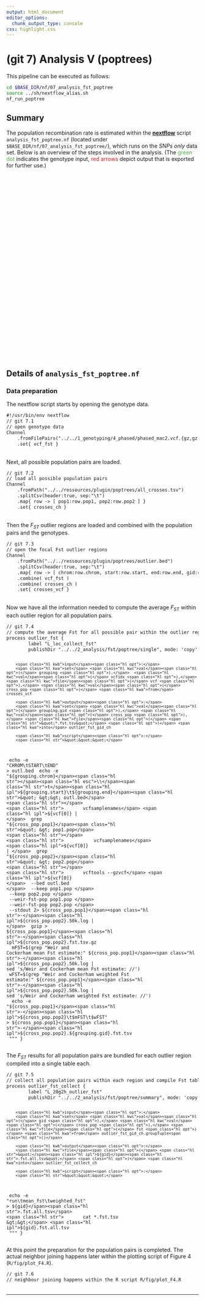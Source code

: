 ```yaml
---
output: html_document
editor_options:
  chunk_output_type: console
css: highlight.css
---
```







# (git 7) Analysis V (poptrees)

This pipeline can be executed as follows:

```sh
cd $BASE_DIR/nf/07_analysis_fst_poptree
source ../sh/nextflow_alias.sh
nf_run_poptree
```

## Summary

The population recombination rate is estimated within the [**nextflow**](https://www.nextflow.io/) script `analysis_fst_poptree.nf` (located under `$BASE_DIR/nf/07_analysis_fst_poptree/`), which runs on the _SNPs only_ data set.
Below is an overview of the steps involved in the analysis.
(The <span style="color:#4DAF4A">green dot</span> indicates the genotype input, <span style="color:#E41A1C">red arrows</span> depict output that is exported for further use.)

<div style="max-width:500px; margin:auto;">
<!--html_preserve--><div id="htmlwidget-0abd13d799dfc091ee5e" style="width:672px;height:480px;" class="girafe html-widget"></div>
<script type="application/json" data-for="htmlwidget-0abd13d799dfc091ee5e">{"x":{"html":"<?xml version=\"1.0\" encoding=\"UTF-8\"?>\n<svg xmlns=\"http://www.w3.org/2000/svg\" xmlns:xlink=\"http://www.w3.org/1999/xlink\" id=\"svg_b5289f00-fbd4-44fe-ab59-ce23954b35ba\" viewBox=\"0 0 864.00 648.00\">\n  <g>\n    <defs>\n      <clipPath id=\"svg_b5289f00-fbd4-44fe-ab59-ce23954b35ba_cl_1\">\n        <rect x=\"0.00\" y=\"0.00\" width=\"864.00\" height=\"648.00\"/>\n      <\/clipPath>\n    <\/defs>\n    <rect x=\"0.00\" y=\"0.00\" width=\"864.00\" height=\"648.00\" id=\"svg_b5289f00-fbd4-44fe-ab59-ce23954b35ba_el_1\" clip-path=\"url(#svg_b5289f00-fbd4-44fe-ab59-ce23954b35ba_cl_1)\" fill=\"#FFFFFF\" fill-opacity=\"1\" stroke-width=\"0.75\" stroke=\"#FFFFFF\" stroke-opacity=\"1\" stroke-linejoin=\"round\" stroke-linecap=\"round\"/>\n    <defs>\n      <clipPath id=\"svg_b5289f00-fbd4-44fe-ab59-ce23954b35ba_cl_2\">\n        <rect x=\"0.00\" y=\"0.00\" width=\"864.00\" height=\"648.00\"/>\n      <\/clipPath>\n    <\/defs>\n    <g clip-path=\"url(#svg_b5289f00-fbd4-44fe-ab59-ce23954b35ba_cl_2)\">\n      <text x=\"327.63\" y=\"433.35\" id=\"svg_b5289f00-fbd4-44fe-ab59-ce23954b35ba_el_2\" font-size=\"225.00pt\" font-weight=\"bold\" fill=\"#E0E0E0\" fill-opacity=\"1\" font-family=\"DejaVu Sans\">7<\/text>\n    <\/g>\n    <polyline points=\"81.43,342.65 81.58,342.68 82.90,342.99 84.21,343.30 85.53,343.60 86.85,343.91 88.17,344.22 89.49,344.53 90.81,344.84 92.12,345.14 93.44,345.45 94.76,345.76 96.08,346.07 97.40,346.37 98.71,346.68 100.03,346.99 101.35,347.30 102.67,347.61 103.99,347.91 105.30,348.22 106.62,348.53 107.94,348.84 109.26,349.15 110.58,349.45 111.90,349.76 113.21,350.07 114.53,350.38 115.85,350.68 117.17,350.99 118.49,351.30 119.80,351.61 121.12,351.92 122.44,352.22 123.76,352.53 125.08,352.84 126.40,353.15 127.71,353.46 129.03,353.76 130.35,354.07 131.67,354.38 132.99,354.69 134.30,354.99 135.62,355.30 136.94,355.61 138.26,355.92 139.58,356.23 140.89,356.53 142.21,356.84 143.53,357.15 144.85,357.46 146.17,357.76 147.49,358.07 148.80,358.38 150.12,358.69 151.44,359.00 152.76,359.30 154.08,359.61 155.39,359.92 156.71,360.23 158.03,360.54 159.35,360.84 160.67,361.15 161.99,361.46 163.30,361.77 164.62,362.07 165.94,362.38 167.26,362.69 168.58,363.00 169.89,363.31 171.21,363.61 172.53,363.92 173.85,364.23 175.17,364.54 176.48,364.85 177.80,365.15 179.12,365.46 180.44,365.77 181.76,366.08 183.08,366.38 184.39,366.69 185.71,367.00 187.03,367.31 188.35,367.62 189.67,367.92 190.98,368.23 192.30,368.54 193.62,368.85 194.94,369.15 196.26,369.46 196.40,369.50\" id=\"svg_b5289f00-fbd4-44fe-ab59-ce23954b35ba_el_3\" clip-path=\"url(#svg_b5289f00-fbd4-44fe-ab59-ce23954b35ba_cl_2)\" fill=\"none\" stroke-width=\"1.06698\" stroke=\"#000000\" stroke-opacity=\"1\" stroke-linejoin=\"round\" stroke-linecap=\"butt\"/>\n    <polygon points=\"194.50,370.08 196.40,369.50 194.95,368.13\" id=\"svg_b5289f00-fbd4-44fe-ab59-ce23954b35ba_el_4\" clip-path=\"url(#svg_b5289f00-fbd4-44fe-ab59-ce23954b35ba_cl_2)\" fill=\"#000000\" fill-opacity=\"1\" stroke-width=\"1.06698\" stroke=\"#000000\" stroke-opacity=\"1\" stroke-linejoin=\"round\" stroke-linecap=\"butt\"/>\n    <polyline points=\"454.93,321.53 456.10,321.63 457.40,321.74 458.71,321.85 460.01,321.96 461.31,322.07 462.61,322.18 463.91,322.30 465.21,322.41 466.52,322.52 467.82,322.63 469.12,322.74 470.42,322.85 471.72,322.96 473.02,323.07 474.32,323.18 475.63,323.29 476.93,323.40 478.23,323.51 479.53,323.62 480.83,323.73 482.13,323.84 483.44,323.95 484.74,324.07 486.04,324.18 487.34,324.29 488.64,324.40 489.94,324.51 491.25,324.62 492.55,324.73 493.85,324.84 495.15,324.95 496.45,325.06 497.75,325.17 499.06,325.28 500.36,325.39 501.66,325.50 502.96,325.61 504.26,325.72 505.56,325.83 506.87,325.95 508.17,326.06 509.47,326.17 510.77,326.28 512.07,326.39 513.37,326.50 514.68,326.61 515.98,326.72 517.28,326.83 518.58,326.94 519.88,327.05 521.18,327.16 522.49,327.27 523.79,327.38 525.09,327.49 526.39,327.60 527.69,327.72 528.99,327.83 530.30,327.94 531.60,328.05 532.90,328.16 534.20,328.27 535.50,328.38 536.80,328.49 538.11,328.60 539.41,328.71 540.71,328.82 542.01,328.93 543.31,329.04 544.61,329.15 545.92,329.26 547.22,329.37 548.52,329.49 549.82,329.60 551.12,329.71 552.42,329.82 553.73,329.93 555.03,330.04 556.33,330.15 557.63,330.26 558.93,330.37 560.23,330.48 561.54,330.59 562.84,330.70 564.14,330.81 565.44,330.92 566.74,331.03 567.91,331.13\" id=\"svg_b5289f00-fbd4-44fe-ab59-ce23954b35ba_el_5\" clip-path=\"url(#svg_b5289f00-fbd4-44fe-ab59-ce23954b35ba_cl_2)\" fill=\"none\" stroke-width=\"1.06698\" stroke=\"#E41A1C\" stroke-opacity=\"1\" stroke-linejoin=\"round\" stroke-linecap=\"butt\"/>\n    <polygon points=\"566.11,331.98 567.91,331.13 566.28,329.99\" id=\"svg_b5289f00-fbd4-44fe-ab59-ce23954b35ba_el_6\" clip-path=\"url(#svg_b5289f00-fbd4-44fe-ab59-ce23954b35ba_cl_2)\" fill=\"#E41A1C\" fill-opacity=\"1\" stroke-width=\"1.06698\" stroke=\"#E41A1C\" stroke-opacity=\"1\" stroke-linejoin=\"round\" stroke-linecap=\"butt\"/>\n    <polyline points=\"583.80,332.36 584.72,332.42 585.99,332.51 587.25,332.60 588.52,332.68 589.79,332.77 591.05,332.86 592.32,332.95 593.59,333.04 594.85,333.12 596.12,333.21 597.39,333.30 598.65,333.39 599.92,333.47 601.19,333.56 602.45,333.65 603.72,333.74 604.98,333.82 606.25,333.91 607.52,334.00 608.78,334.09 610.05,334.18 611.32,334.26 612.58,334.35 613.85,334.44 615.12,334.53 616.38,334.61 617.65,334.70 618.92,334.79 620.18,334.88 621.45,334.96 622.72,335.05 623.98,335.14 625.25,335.23 626.52,335.31 627.78,335.40 629.05,335.49 630.32,335.58 631.58,335.67 632.85,335.75 634.12,335.84 635.38,335.93 636.65,336.02 637.92,336.10 639.18,336.19 640.45,336.28 641.72,336.37 642.98,336.45 644.25,336.54 645.52,336.63 646.78,336.72 648.05,336.81 649.32,336.89 650.58,336.98 651.85,337.07 653.11,337.16 654.38,337.24 655.65,337.33 656.91,337.42 658.18,337.51 659.45,337.59 660.71,337.68 661.98,337.77 663.25,337.86 664.51,337.94 665.78,338.03 667.05,338.12 668.31,338.21 669.58,338.30 670.85,338.38 672.11,338.47 673.38,338.56 674.65,338.65 675.91,338.73 677.18,338.82 678.45,338.91 679.71,339.00 680.98,339.08 682.25,339.17 683.51,339.26 684.78,339.35 686.05,339.44 687.31,339.52 688.58,339.61 689.85,339.70 691.11,339.79 692.38,339.87 693.29,339.94\" id=\"svg_b5289f00-fbd4-44fe-ab59-ce23954b35ba_el_7\" clip-path=\"url(#svg_b5289f00-fbd4-44fe-ab59-ce23954b35ba_cl_2)\" fill=\"none\" stroke-width=\"1.06698\" stroke=\"#000000\" stroke-opacity=\"1\" stroke-linejoin=\"round\" stroke-linecap=\"butt\"/>\n    <polygon points=\"691.50,340.81 693.29,339.94 691.64,338.82\" id=\"svg_b5289f00-fbd4-44fe-ab59-ce23954b35ba_el_8\" clip-path=\"url(#svg_b5289f00-fbd4-44fe-ab59-ce23954b35ba_cl_2)\" fill=\"#000000\" fill-opacity=\"1\" stroke-width=\"1.06698\" stroke=\"#000000\" stroke-opacity=\"1\" stroke-linejoin=\"round\" stroke-linecap=\"butt\"/>\n    <polyline points=\"709.20,340.97 709.98,341.02 711.22,341.10 712.47,341.17 713.72,341.25 714.97,341.33 716.21,341.40 717.46,341.48 718.71,341.56 719.95,341.63 721.20,341.71 722.45,341.78 723.70,341.86 724.94,341.94 726.19,342.01 727.44,342.09 728.69,342.17 729.93,342.24 731.18,342.32 732.43,342.39 733.67,342.47 734.92,342.55 736.17,342.62 737.42,342.70 738.66,342.78 739.91,342.85 741.16,342.93 742.41,343.00 743.65,343.08 744.90,343.16 746.15,343.23 747.39,343.31 748.64,343.39 749.89,343.46 751.14,343.54 752.38,343.61 753.63,343.69 754.88,343.77 756.13,343.84 757.37,343.92 758.62,344.00 759.87,344.07 761.12,344.15 762.36,344.22 763.61,344.30 764.86,344.38 766.10,344.45 767.35,344.53 768.60,344.61 769.85,344.68 771.09,344.76 772.34,344.83 773.59,344.91 774.84,344.99 776.08,345.06 777.33,345.14 778.58,345.22 779.82,345.29 781.07,345.37 782.32,345.45 783.57,345.52 784.81,345.60 786.06,345.67 787.31,345.75 788.56,345.83 789.80,345.90 791.05,345.98 792.30,346.06 793.54,346.13 794.79,346.21 796.04,346.28 797.29,346.36 798.53,346.44 799.78,346.51 801.03,346.59 802.28,346.67 803.52,346.74 804.77,346.82 806.02,346.89 807.27,346.97 808.51,347.05 809.76,347.12 811.01,347.20 812.25,347.28 813.50,347.35 814.75,347.43 816.00,347.50 816.77,347.55\" id=\"svg_b5289f00-fbd4-44fe-ab59-ce23954b35ba_el_9\" clip-path=\"url(#svg_b5289f00-fbd4-44fe-ab59-ce23954b35ba_cl_2)\" fill=\"none\" stroke-width=\"1.06698\" stroke=\"#E41A1C\" stroke-opacity=\"1\" stroke-linejoin=\"round\" stroke-linecap=\"butt\"/>\n    <polygon points=\"814.99,348.44 816.77,347.55 815.11,346.45\" id=\"svg_b5289f00-fbd4-44fe-ab59-ce23954b35ba_el_10\" clip-path=\"url(#svg_b5289f00-fbd4-44fe-ab59-ce23954b35ba_cl_2)\" fill=\"#E41A1C\" fill-opacity=\"1\" stroke-width=\"1.06698\" stroke=\"#E41A1C\" stroke-opacity=\"1\" stroke-linejoin=\"round\" stroke-linecap=\"butt\"/>\n    <polyline points=\"215.40,36.82 215.59,37.28 215.95,38.15 216.31,39.02 216.67,39.89 217.03,40.76 217.39,41.63 217.75,42.50 218.11,43.37 218.47,44.23 218.83,45.10 219.19,45.97 219.55,46.84 219.91,47.71 220.27,48.58 220.63,49.45 220.99,50.32 221.35,51.19 221.71,52.06 222.07,52.93 222.43,53.80 222.79,54.67 223.15,55.54 223.50,56.41 223.86,57.28 224.22,58.15 224.58,59.02 224.94,59.88 225.30,60.75 225.66,61.62 226.02,62.49 226.38,63.36 226.74,64.23 227.10,65.10 227.46,65.97 227.82,66.84 228.18,67.71 228.54,68.58 228.90,69.45 229.26,70.32 229.62,71.19 229.98,72.06 230.34,72.93 230.70,73.80 231.06,74.66 231.42,75.53 231.78,76.40 232.14,77.27 232.50,78.14 232.86,79.01 233.22,79.88 233.58,80.75 233.94,81.62 234.30,82.49 234.65,83.36 235.01,84.23 235.37,85.10 235.73,85.97 236.09,86.84 236.45,87.71 236.81,88.58 237.17,89.45 237.53,90.31 237.89,91.18 238.25,92.05 238.61,92.92 238.97,93.79 239.33,94.66 239.69,95.53 240.05,96.40 240.41,97.27 240.77,98.14 241.13,99.01 241.49,99.88 241.85,100.75 242.21,101.62 242.57,102.49 242.93,103.36 243.29,104.23 243.65,105.10 244.01,105.96 244.37,106.83 244.73,107.70 244.92,108.16\" id=\"svg_b5289f00-fbd4-44fe-ab59-ce23954b35ba_el_11\" clip-path=\"url(#svg_b5289f00-fbd4-44fe-ab59-ce23954b35ba_cl_2)\" fill=\"none\" stroke-width=\"1.06698\" stroke=\"#000000\" stroke-opacity=\"1\" stroke-linejoin=\"round\" stroke-linecap=\"butt\"/>\n    <polygon points=\"243.34,106.95 244.92,108.16 245.18,106.19\" id=\"svg_b5289f00-fbd4-44fe-ab59-ce23954b35ba_el_12\" clip-path=\"url(#svg_b5289f00-fbd4-44fe-ab59-ce23954b35ba_cl_2)\" fill=\"#000000\" fill-opacity=\"1\" stroke-width=\"1.06698\" stroke=\"#000000\" stroke-opacity=\"1\" stroke-linejoin=\"round\" stroke-linecap=\"butt\"/>\n    <polyline points=\"250.68,123.02 250.93,123.71 251.26,124.62 251.59,125.53 251.92,126.44 252.25,127.35 252.58,128.26 252.91,129.17 253.24,130.08 253.57,130.99 253.90,131.90 254.23,132.81 254.56,133.72 254.88,134.63 255.21,135.54 255.54,136.45 255.87,137.35 256.20,138.26 256.53,139.17 256.86,140.08 257.19,140.99 257.52,141.90 257.85,142.81 258.18,143.72 258.51,144.63 258.84,145.54 259.17,146.45 259.50,147.36 259.83,148.27 260.16,149.18 260.49,150.09 260.82,151.00 261.15,151.91 261.48,152.82 261.81,153.72 262.14,154.63 262.47,155.54 262.80,156.45 263.13,157.36 263.46,158.27 263.78,159.18 264.11,160.09 264.44,161.00 264.77,161.91 265.10,162.82 265.43,163.73 265.76,164.64 266.09,165.55 266.42,166.46 266.75,167.37 267.08,168.28 267.41,169.19 267.74,170.09 268.07,171.00 268.40,171.91 268.73,172.82 269.06,173.73 269.39,174.64 269.72,175.55 270.05,176.46 270.38,177.37 270.71,178.28 271.04,179.19 271.37,180.10 271.70,181.01 272.03,181.92 272.35,182.83 272.68,183.74 273.01,184.65 273.34,185.56 273.67,186.46 274.00,187.37 274.33,188.28 274.66,189.19 274.99,190.10 275.32,191.01 275.65,191.92 275.98,192.83 276.31,193.74 276.64,194.65 276.97,195.56 277.30,196.47 277.63,197.38 277.88,198.07\" id=\"svg_b5289f00-fbd4-44fe-ab59-ce23954b35ba_el_13\" clip-path=\"url(#svg_b5289f00-fbd4-44fe-ab59-ce23954b35ba_cl_2)\" fill=\"none\" stroke-width=\"1.06698\" stroke=\"#000000\" stroke-opacity=\"1\" stroke-linejoin=\"round\" stroke-linecap=\"butt\"/>\n    <polygon points=\"276.35,196.79 277.88,198.07 278.23,196.11\" id=\"svg_b5289f00-fbd4-44fe-ab59-ce23954b35ba_el_14\" clip-path=\"url(#svg_b5289f00-fbd4-44fe-ab59-ce23954b35ba_cl_2)\" fill=\"#000000\" fill-opacity=\"1\" stroke-width=\"1.06698\" stroke=\"#000000\" stroke-opacity=\"1\" stroke-linejoin=\"round\" stroke-linecap=\"butt\"/>\n    <polyline points=\"282.94,213.18 283.02,213.46 283.32,214.44 283.63,215.43 283.93,216.42 284.23,217.40 284.54,218.39 284.84,219.38 285.14,220.36 285.45,221.35 285.75,222.34 286.05,223.32 286.36,224.31 286.66,225.30 286.96,226.28 287.27,227.27 287.57,228.26 287.87,229.24 288.18,230.23 288.48,231.22 288.78,232.20 289.09,233.19 289.39,234.18 289.69,235.16 290.00,236.15 290.30,237.14 290.60,238.12 290.91,239.11 291.21,240.10 291.51,241.08 291.82,242.07 292.12,243.06 292.42,244.04 292.73,245.03 293.03,246.02 293.33,247.00 293.64,247.99 293.94,248.98 294.24,249.96 294.54,250.95 294.85,251.94 295.15,252.92 295.45,253.91 295.76,254.90 296.06,255.88 296.36,256.87 296.67,257.86 296.97,258.84 297.27,259.83 297.58,260.82 297.88,261.80 298.18,262.79 298.49,263.77 298.79,264.76 299.09,265.75 299.40,266.73 299.70,267.72 300.00,268.71 300.31,269.69 300.61,270.68 300.91,271.67 301.22,272.65 301.52,273.64 301.82,274.63 302.13,275.61 302.43,276.60 302.73,277.59 303.04,278.57 303.34,279.56 303.64,280.55 303.95,281.53 304.25,282.52 304.55,283.51 304.86,284.49 305.16,285.48 305.46,286.47 305.77,287.45 306.07,288.44 306.37,289.43 306.68,290.41 306.98,291.40 307.28,292.39 307.58,293.37 307.89,294.36 308.19,295.35 308.28,295.62\" id=\"svg_b5289f00-fbd4-44fe-ab59-ce23954b35ba_el_15\" clip-path=\"url(#svg_b5289f00-fbd4-44fe-ab59-ce23954b35ba_cl_2)\" fill=\"none\" stroke-width=\"1.06698\" stroke=\"#000000\" stroke-opacity=\"1\" stroke-linejoin=\"round\" stroke-linecap=\"butt\"/>\n    <polygon points=\"306.82,294.27 308.28,295.62 308.72,293.68\" id=\"svg_b5289f00-fbd4-44fe-ab59-ce23954b35ba_el_16\" clip-path=\"url(#svg_b5289f00-fbd4-44fe-ab59-ce23954b35ba_cl_2)\" fill=\"#000000\" fill-opacity=\"1\" stroke-width=\"1.06698\" stroke=\"#000000\" stroke-opacity=\"1\" stroke-linejoin=\"round\" stroke-linecap=\"butt\"/>\n    <polyline points=\"44.80,612.80 44.97,612.62 45.68,611.88 46.40,611.14 47.11,610.40 47.82,609.66 48.53,608.92 49.24,608.17 49.96,607.43 50.67,606.69 51.38,605.95 52.09,605.21 52.81,604.47 53.52,603.73 54.23,602.99 54.94,602.25 55.65,601.51 56.37,600.77 57.08,600.03 57.79,599.29 58.50,598.54 59.22,597.80 59.93,597.06 60.64,596.32 61.35,595.58 62.06,594.84 62.78,594.10 63.49,593.36 64.20,592.62 64.91,591.88 65.63,591.14 66.34,590.40 67.05,589.65 67.76,588.91 68.47,588.17 69.19,587.43 69.90,586.69 70.61,585.95 71.32,585.21 72.04,584.47 72.75,583.73 73.46,582.99 74.17,582.25 74.88,581.51 75.60,580.77 76.31,580.02 77.02,579.28 77.73,578.54 78.45,577.80 79.16,577.06 79.87,576.32 80.58,575.58 81.29,574.84 82.01,574.10 82.72,573.36 83.43,572.62 84.14,571.88 84.86,571.14 85.57,570.39 86.28,569.65 86.99,568.91 87.70,568.17 88.42,567.43 89.13,566.69 89.84,565.95 90.55,565.21 91.27,564.47 91.98,563.73 92.69,562.99 93.40,562.25 94.11,561.51 94.83,560.76 95.54,560.02 96.25,559.28 96.96,558.54 97.68,557.80 98.39,557.06 99.10,556.32 99.81,555.58 100.52,554.84 101.24,554.10 101.95,553.36 102.66,552.62 103.37,551.87 104.09,551.13 104.26,550.95\" id=\"svg_b5289f00-fbd4-44fe-ab59-ce23954b35ba_el_17\" clip-path=\"url(#svg_b5289f00-fbd4-44fe-ab59-ce23954b35ba_cl_2)\" fill=\"none\" stroke-width=\"1.06698\" stroke=\"#000000\" stroke-opacity=\"1\" stroke-linejoin=\"round\" stroke-linecap=\"butt\"/>\n    <polygon points=\"103.78,552.89 104.26,550.95 102.35,551.51\" id=\"svg_b5289f00-fbd4-44fe-ab59-ce23954b35ba_el_18\" clip-path=\"url(#svg_b5289f00-fbd4-44fe-ab59-ce23954b35ba_cl_2)\" fill=\"#000000\" fill-opacity=\"1\" stroke-width=\"1.06698\" stroke=\"#000000\" stroke-opacity=\"1\" stroke-linejoin=\"round\" stroke-linecap=\"butt\"/>\n    <polyline points=\"114.65,538.89 114.77,538.73 115.40,537.92 116.02,537.11 116.64,536.30 117.27,535.49 117.89,534.68 118.51,533.87 119.14,533.06 119.76,532.25 120.39,531.45 121.01,530.64 121.63,529.83 122.26,529.02 122.88,528.21 123.50,527.40 124.13,526.59 124.75,525.78 125.38,524.97 126.00,524.16 126.62,523.35 127.25,522.54 127.87,521.73 128.49,520.92 129.12,520.11 129.74,519.30 130.36,518.49 130.99,517.68 131.61,516.87 132.24,516.06 132.86,515.25 133.48,514.44 134.11,513.64 134.73,512.83 135.35,512.02 135.98,511.21 136.60,510.40 137.22,509.59 137.85,508.78 138.47,507.97 139.10,507.16 139.72,506.35 140.34,505.54 140.97,504.73 141.59,503.92 142.21,503.11 142.84,502.30 143.46,501.49 144.08,500.68 144.71,499.87 145.33,499.06 145.96,498.25 146.58,497.44 147.20,496.63 147.83,495.83 148.45,495.02 149.07,494.21 149.70,493.40 150.32,492.59 150.95,491.78 151.57,490.97 152.19,490.16 152.82,489.35 153.44,488.54 154.06,487.73 154.69,486.92 155.31,486.11 155.93,485.30 156.56,484.49 157.18,483.68 157.81,482.87 158.43,482.06 159.05,481.25 159.68,480.44 160.30,479.63 160.92,478.82 161.55,478.02 162.17,477.21 162.79,476.40 163.42,475.59 164.04,474.78 164.67,473.97 165.29,473.16 165.91,472.35 166.54,471.54 166.66,471.38\" id=\"svg_b5289f00-fbd4-44fe-ab59-ce23954b35ba_el_19\" clip-path=\"url(#svg_b5289f00-fbd4-44fe-ab59-ce23954b35ba_cl_2)\" fill=\"none\" stroke-width=\"1.06698\" stroke=\"#000000\" stroke-opacity=\"1\" stroke-linejoin=\"round\" stroke-linecap=\"butt\"/>\n    <polygon points=\"166.40,473.35 166.66,471.38 164.82,472.14\" id=\"svg_b5289f00-fbd4-44fe-ab59-ce23954b35ba_el_20\" clip-path=\"url(#svg_b5289f00-fbd4-44fe-ab59-ce23954b35ba_cl_2)\" fill=\"#000000\" fill-opacity=\"1\" stroke-width=\"1.06698\" stroke=\"#000000\" stroke-opacity=\"1\" stroke-linejoin=\"round\" stroke-linecap=\"butt\"/>\n    <polyline points=\"174.15,457.54 174.16,457.49 174.49,456.54 174.82,455.59 175.15,454.65 175.48,453.70 175.81,452.75 176.14,451.80 176.47,450.86 176.80,449.91 177.13,448.96 177.46,448.02 177.79,447.07 178.12,446.12 178.45,445.18 178.78,444.23 179.11,443.28 179.44,442.33 179.77,441.39 180.10,440.44 180.43,439.49 180.76,438.55 181.09,437.60 181.42,436.65 181.75,435.71 182.08,434.76 182.41,433.81 182.74,432.86 183.07,431.92 183.39,430.97 183.72,430.02 184.05,429.08 184.38,428.13 184.71,427.18 185.04,426.24 185.37,425.29 185.70,424.34 186.03,423.39 186.36,422.45 186.69,421.50 187.02,420.55 187.35,419.61 187.68,418.66 188.01,417.71 188.34,416.77 188.67,415.82 189.00,414.87 189.33,413.92 189.66,412.98 189.99,412.03 190.32,411.08 190.65,410.14 190.98,409.19 191.31,408.24 191.64,407.30 191.97,406.35 192.30,405.40 192.63,404.45 192.96,403.51 193.29,402.56 193.62,401.61 193.95,400.67 194.27,399.72 194.60,398.77 194.93,397.83 195.26,396.88 195.59,395.93 195.92,394.98 196.25,394.04 196.58,393.09 196.91,392.14 197.24,391.20 197.57,390.25 197.90,389.30 198.23,388.36 198.56,387.41 198.89,386.46 199.22,385.51 199.55,384.57 199.88,383.62 200.21,382.67 200.54,381.73 200.87,380.78 201.20,379.83 201.53,378.89 201.55,378.84\" id=\"svg_b5289f00-fbd4-44fe-ab59-ce23954b35ba_el_21\" clip-path=\"url(#svg_b5289f00-fbd4-44fe-ab59-ce23954b35ba_cl_2)\" fill=\"none\" stroke-width=\"1.06698\" stroke=\"#000000\" stroke-opacity=\"1\" stroke-linejoin=\"round\" stroke-linecap=\"butt\"/>\n    <polygon points=\"201.92,380.79 201.55,378.84 200.04,380.14\" id=\"svg_b5289f00-fbd4-44fe-ab59-ce23954b35ba_el_22\" clip-path=\"url(#svg_b5289f00-fbd4-44fe-ab59-ce23954b35ba_cl_2)\" fill=\"#000000\" fill-opacity=\"1\" stroke-width=\"1.06698\" stroke=\"#000000\" stroke-opacity=\"1\" stroke-linejoin=\"round\" stroke-linecap=\"butt\"/>\n    <polyline points=\"210.88,367.02 211.69,366.50 212.77,365.81 213.84,365.12 214.92,364.43 215.99,363.75 217.07,363.06 218.14,362.37 219.22,361.68 220.29,361.00 221.37,360.31 222.45,359.62 223.52,358.93 224.60,358.25 225.67,357.56 226.75,356.87 227.82,356.18 228.90,355.50 229.97,354.81 231.05,354.12 232.12,353.43 233.20,352.75 234.27,352.06 235.35,351.37 236.42,350.68 237.50,350.00 238.57,349.31 239.65,348.62 240.72,347.93 241.80,347.25 242.88,346.56 243.95,345.87 245.03,345.18 246.10,344.49 247.18,343.81 248.25,343.12 249.33,342.43 250.40,341.74 251.48,341.06 252.55,340.37 253.63,339.68 254.70,338.99 255.78,338.31 256.85,337.62 257.93,336.93 259.00,336.24 260.08,335.56 261.15,334.87 262.23,334.18 263.31,333.49 264.38,332.81 265.46,332.12 266.53,331.43 267.61,330.74 268.68,330.06 269.76,329.37 270.83,328.68 271.91,327.99 272.98,327.31 274.06,326.62 275.13,325.93 276.21,325.24 277.28,324.56 278.36,323.87 279.43,323.18 280.51,322.49 281.59,321.81 282.66,321.12 283.74,320.43 284.81,319.74 285.89,319.05 286.96,318.37 288.04,317.68 289.11,316.99 290.19,316.30 291.26,315.62 292.34,314.93 293.41,314.24 294.49,313.55 295.56,312.87 296.64,312.18 297.71,311.49 298.79,310.80 299.86,310.12 300.94,309.43 302.02,308.74 303.09,308.05 303.90,307.53\" id=\"svg_b5289f00-fbd4-44fe-ab59-ce23954b35ba_el_23\" clip-path=\"url(#svg_b5289f00-fbd4-44fe-ab59-ce23954b35ba_cl_2)\" fill=\"none\" stroke-width=\"1.06698\" stroke=\"#000000\" stroke-opacity=\"1\" stroke-linejoin=\"round\" stroke-linecap=\"butt\"/>\n    <polygon points=\"302.99,309.30 303.90,307.53 301.91,307.62\" id=\"svg_b5289f00-fbd4-44fe-ab59-ce23954b35ba_el_24\" clip-path=\"url(#svg_b5289f00-fbd4-44fe-ab59-ce23954b35ba_cl_2)\" fill=\"#000000\" fill-opacity=\"1\" stroke-width=\"1.06698\" stroke=\"#000000\" stroke-opacity=\"1\" stroke-linejoin=\"round\" stroke-linecap=\"butt\"/>\n    <polyline points=\"318.52,304.26 318.88,304.31 320.26,304.49 321.64,304.66 323.01,304.84 324.39,305.02 325.77,305.20 327.15,305.38 328.52,305.55 329.90,305.73 331.28,305.91 332.66,306.09 334.03,306.27 335.41,306.44 336.79,306.62 338.17,306.80 339.54,306.98 340.92,307.16 342.30,307.33 343.68,307.51 345.05,307.69 346.43,307.87 347.81,308.05 349.19,308.22 350.56,308.40 351.94,308.58 353.32,308.76 354.70,308.93 356.08,309.11 357.45,309.29 358.83,309.47 360.21,309.65 361.59,309.82 362.96,310.00 364.34,310.18 365.72,310.36 367.10,310.54 368.47,310.71 369.85,310.89 371.23,311.07 372.61,311.25 373.98,311.43 375.36,311.60 376.74,311.78 378.12,311.96 379.49,312.14 380.87,312.32 382.25,312.49 383.63,312.67 385.00,312.85 386.38,313.03 387.76,313.21 389.14,313.38 390.51,313.56 391.89,313.74 393.27,313.92 394.65,314.10 396.02,314.27 397.40,314.45 398.78,314.63 400.16,314.81 401.53,314.99 402.91,315.16 404.29,315.34 405.67,315.52 407.04,315.70 408.42,315.87 409.80,316.05 411.18,316.23 412.55,316.41 413.93,316.59 415.31,316.76 416.69,316.94 418.06,317.12 419.44,317.30 420.82,317.48 422.20,317.65 423.57,317.83 424.95,318.01 426.33,318.19 427.71,318.37 429.08,318.54 430.46,318.72 431.84,318.90 433.22,319.08 434.59,319.26 435.97,319.43 437.35,319.61 438.73,319.79 439.09,319.84\" id=\"svg_b5289f00-fbd4-44fe-ab59-ce23954b35ba_el_25\" clip-path=\"url(#svg_b5289f00-fbd4-44fe-ab59-ce23954b35ba_cl_2)\" fill=\"none\" stroke-width=\"1.06698\" stroke=\"#000000\" stroke-opacity=\"1\" stroke-linejoin=\"round\" stroke-linecap=\"butt\"/>\n    <polygon points=\"437.25,320.60 439.09,319.84 437.50,318.63\" id=\"svg_b5289f00-fbd4-44fe-ab59-ce23954b35ba_el_26\" clip-path=\"url(#svg_b5289f00-fbd4-44fe-ab59-ce23954b35ba_cl_2)\" fill=\"#000000\" fill-opacity=\"1\" stroke-width=\"1.06698\" stroke=\"#000000\" stroke-opacity=\"1\" stroke-linejoin=\"round\" stroke-linecap=\"butt\"/>\n    <g clip-path=\"url(#svg_b5289f00-fbd4-44fe-ab59-ce23954b35ba_cl_2)\">\n      <text transform=\"translate(122.76,349.15) rotate(-347)\" id=\"svg_b5289f00-fbd4-44fe-ab59-ce23954b35ba_el_27\" font-size=\"8.28pt\" font-family=\"DejaVu Sans\">vcf_fst<\/text>\n    <\/g>\n    <g clip-path=\"url(#svg_b5289f00-fbd4-44fe-ab59-ce23954b35ba_cl_2)\">\n      <text transform=\"translate(464.40,319.26) rotate(-355)\" id=\"svg_b5289f00-fbd4-44fe-ab59-ce23954b35ba_el_28\" font-size=\"8.28pt\" font-family=\"DejaVu Sans\">outlier_fst_gid_ch<\/text>\n    <\/g>\n    <g clip-path=\"url(#svg_b5289f00-fbd4-44fe-ab59-ce23954b35ba_cl_2)\">\n      <text transform=\"translate(706.26,337.73) rotate(-357)\" id=\"svg_b5289f00-fbd4-44fe-ab59-ce23954b35ba_el_29\" font-size=\"8.28pt\" font-family=\"DejaVu Sans\">outlier_fst_collect_ch<\/text>\n    <\/g>\n    <g clip-path=\"url(#svg_b5289f00-fbd4-44fe-ab59-ce23954b35ba_cl_2)\">\n      <text transform=\"translate(289.87,225.32) rotate(-287)\" id=\"svg_b5289f00-fbd4-44fe-ab59-ce23954b35ba_el_30\" font-size=\"8.28pt\" font-family=\"DejaVu Sans\">crosses_ch<\/text>\n    <\/g>\n    <g clip-path=\"url(#svg_b5289f00-fbd4-44fe-ab59-ce23954b35ba_cl_2)\">\n      <text transform=\"translate(348.44,305.04) rotate(-353)\" id=\"svg_b5289f00-fbd4-44fe-ab59-ce23954b35ba_el_31\" font-size=\"8.28pt\" font-family=\"DejaVu Sans\">crosses_vcf<\/text>\n    <\/g>\n    <circle cx=\"73.67\" cy=\"340.83\" r=\"3.47pt\" id=\"svg_b5289f00-fbd4-44fe-ab59-ce23954b35ba_el_32\" clip-path=\"url(#svg_b5289f00-fbd4-44fe-ab59-ce23954b35ba_cl_2)\" fill=\"none\" stroke-width=\"0.708661\" stroke=\"#4DAF4A\" stroke-opacity=\"1\" stroke-linejoin=\"round\" stroke-linecap=\"round\"/>\n    <circle cx=\"212.35\" cy=\"29.45\" r=\"3.47pt\" id=\"svg_b5289f00-fbd4-44fe-ab59-ce23954b35ba_el_33\" clip-path=\"url(#svg_b5289f00-fbd4-44fe-ab59-ce23954b35ba_cl_2)\" fill=\"none\" stroke-width=\"0.708661\" stroke=\"#000000\" stroke-opacity=\"1\" stroke-linejoin=\"round\" stroke-linecap=\"round\"/>\n    <circle cx=\"575.85\" cy=\"331.81\" r=\"3.47pt\" id=\"svg_b5289f00-fbd4-44fe-ab59-ce23954b35ba_el_34\" clip-path=\"url(#svg_b5289f00-fbd4-44fe-ab59-ce23954b35ba_cl_2)\" fill=\"none\" stroke-width=\"0.708661\" stroke=\"#000000\" stroke-opacity=\"1\" stroke-linejoin=\"round\" stroke-linecap=\"round\"/>\n    <circle cx=\"701.24\" cy=\"340.49\" r=\"3.47pt\" id=\"svg_b5289f00-fbd4-44fe-ab59-ce23954b35ba_el_35\" clip-path=\"url(#svg_b5289f00-fbd4-44fe-ab59-ce23954b35ba_cl_2)\" fill=\"none\" stroke-width=\"0.708661\" stroke=\"#000000\" stroke-opacity=\"1\" stroke-linejoin=\"round\" stroke-linecap=\"round\"/>\n    <circle cx=\"824.73\" cy=\"348.04\" r=\"3.47pt\" id=\"svg_b5289f00-fbd4-44fe-ab59-ce23954b35ba_el_36\" clip-path=\"url(#svg_b5289f00-fbd4-44fe-ab59-ce23954b35ba_cl_2)\" fill=\"none\" stroke-width=\"0.708661\" stroke=\"#000000\" stroke-opacity=\"1\" stroke-linejoin=\"round\" stroke-linecap=\"round\"/>\n    <circle cx=\"247.96\" cy=\"115.53\" r=\"3.47pt\" id=\"svg_b5289f00-fbd4-44fe-ab59-ce23954b35ba_el_37\" clip-path=\"url(#svg_b5289f00-fbd4-44fe-ab59-ce23954b35ba_cl_2)\" fill=\"none\" stroke-width=\"0.708661\" stroke=\"#000000\" stroke-opacity=\"1\" stroke-linejoin=\"round\" stroke-linecap=\"round\"/>\n    <circle cx=\"280.60\" cy=\"205.56\" r=\"3.47pt\" id=\"svg_b5289f00-fbd4-44fe-ab59-ce23954b35ba_el_38\" clip-path=\"url(#svg_b5289f00-fbd4-44fe-ab59-ce23954b35ba_cl_2)\" fill=\"none\" stroke-width=\"0.708661\" stroke=\"#000000\" stroke-opacity=\"1\" stroke-linejoin=\"round\" stroke-linecap=\"round\"/>\n    <circle cx=\"39.27\" cy=\"618.55\" r=\"3.47pt\" id=\"svg_b5289f00-fbd4-44fe-ab59-ce23954b35ba_el_39\" clip-path=\"url(#svg_b5289f00-fbd4-44fe-ab59-ce23954b35ba_cl_2)\" fill=\"none\" stroke-width=\"0.708661\" stroke=\"#000000\" stroke-opacity=\"1\" stroke-linejoin=\"round\" stroke-linecap=\"round\"/>\n    <circle cx=\"109.78\" cy=\"545.21\" r=\"3.47pt\" id=\"svg_b5289f00-fbd4-44fe-ab59-ce23954b35ba_el_40\" clip-path=\"url(#svg_b5289f00-fbd4-44fe-ab59-ce23954b35ba_cl_2)\" fill=\"none\" stroke-width=\"0.708661\" stroke=\"#000000\" stroke-opacity=\"1\" stroke-linejoin=\"round\" stroke-linecap=\"round\"/>\n    <circle cx=\"171.53\" cy=\"465.06\" r=\"3.47pt\" id=\"svg_b5289f00-fbd4-44fe-ab59-ce23954b35ba_el_41\" clip-path=\"url(#svg_b5289f00-fbd4-44fe-ab59-ce23954b35ba_cl_2)\" fill=\"none\" stroke-width=\"0.708661\" stroke=\"#000000\" stroke-opacity=\"1\" stroke-linejoin=\"round\" stroke-linecap=\"round\"/>\n    <circle cx=\"204.17\" cy=\"371.31\" r=\"3.47pt\" id=\"svg_b5289f00-fbd4-44fe-ab59-ce23954b35ba_el_42\" clip-path=\"url(#svg_b5289f00-fbd4-44fe-ab59-ce23954b35ba_cl_2)\" fill=\"none\" stroke-width=\"0.708661\" stroke=\"#000000\" stroke-opacity=\"1\" stroke-linejoin=\"round\" stroke-linecap=\"round\"/>\n    <circle cx=\"310.62\" cy=\"303.24\" r=\"3.47pt\" id=\"svg_b5289f00-fbd4-44fe-ab59-ce23954b35ba_el_43\" clip-path=\"url(#svg_b5289f00-fbd4-44fe-ab59-ce23954b35ba_cl_2)\" fill=\"none\" stroke-width=\"0.708661\" stroke=\"#000000\" stroke-opacity=\"1\" stroke-linejoin=\"round\" stroke-linecap=\"round\"/>\n    <circle cx=\"446.99\" cy=\"320.86\" r=\"3.47pt\" id=\"svg_b5289f00-fbd4-44fe-ab59-ce23954b35ba_el_44\" clip-path=\"url(#svg_b5289f00-fbd4-44fe-ab59-ce23954b35ba_cl_2)\" fill=\"none\" stroke-width=\"0.708661\" stroke=\"#000000\" stroke-opacity=\"1\" stroke-linejoin=\"round\" stroke-linecap=\"round\"/>\n    <circle cx=\"73.67\" cy=\"340.83\" r=\"1.87pt\" id=\"svg_b5289f00-fbd4-44fe-ab59-ce23954b35ba_el_45\" clip-path=\"url(#svg_b5289f00-fbd4-44fe-ab59-ce23954b35ba_cl_2)\" fill=\"#4DAF4A\" fill-opacity=\"1\" stroke-width=\"0.708661\" stroke=\"#4DAF4A\" stroke-opacity=\"1\" stroke-linejoin=\"round\" stroke-linecap=\"round\" title=\"Channel.fromFilePairs\"/>\n    <circle cx=\"212.35\" cy=\"29.45\" r=\"1.87pt\" id=\"svg_b5289f00-fbd4-44fe-ab59-ce23954b35ba_el_46\" clip-path=\"url(#svg_b5289f00-fbd4-44fe-ab59-ce23954b35ba_cl_2)\" fill=\"#000000\" fill-opacity=\"1\" stroke-width=\"0.708661\" stroke=\"#000000\" stroke-opacity=\"1\" stroke-linejoin=\"round\" stroke-linecap=\"round\" title=\"Channel.fromPath\"/>\n    <circle cx=\"575.85\" cy=\"331.81\" r=\"1.87pt\" id=\"svg_b5289f00-fbd4-44fe-ab59-ce23954b35ba_el_47\" clip-path=\"url(#svg_b5289f00-fbd4-44fe-ab59-ce23954b35ba_cl_2)\" fill=\"#000000\" fill-opacity=\"1\" stroke-width=\"0.708661\" stroke=\"#000000\" stroke-opacity=\"1\" stroke-linejoin=\"round\" stroke-linecap=\"round\" title=\"groupTuple\"/>\n    <circle cx=\"701.24\" cy=\"340.49\" r=\"1.87pt\" id=\"svg_b5289f00-fbd4-44fe-ab59-ce23954b35ba_el_48\" clip-path=\"url(#svg_b5289f00-fbd4-44fe-ab59-ce23954b35ba_cl_2)\" fill=\"#000000\" fill-opacity=\"1\" stroke-width=\"0.708661\" stroke=\"#000000\" stroke-opacity=\"1\" stroke-linejoin=\"round\" stroke-linecap=\"round\" title=\"outlier_fst_collect\"/>\n    <circle cx=\"824.73\" cy=\"348.04\" r=\"1.87pt\" id=\"svg_b5289f00-fbd4-44fe-ab59-ce23954b35ba_el_49\" clip-path=\"url(#svg_b5289f00-fbd4-44fe-ab59-ce23954b35ba_cl_2)\" fill=\"#000000\" fill-opacity=\"1\" stroke-width=\"0.708661\" stroke=\"#000000\" stroke-opacity=\"1\" stroke-linejoin=\"round\" stroke-linecap=\"round\" title=\"\"/>\n    <circle cx=\"247.96\" cy=\"115.53\" r=\"1.87pt\" id=\"svg_b5289f00-fbd4-44fe-ab59-ce23954b35ba_el_50\" clip-path=\"url(#svg_b5289f00-fbd4-44fe-ab59-ce23954b35ba_cl_2)\" fill=\"#000000\" fill-opacity=\"1\" stroke-width=\"0.708661\" stroke=\"#000000\" stroke-opacity=\"1\" stroke-linejoin=\"round\" stroke-linecap=\"round\" title=\"splitCsv\"/>\n    <circle cx=\"280.60\" cy=\"205.56\" r=\"1.87pt\" id=\"svg_b5289f00-fbd4-44fe-ab59-ce23954b35ba_el_51\" clip-path=\"url(#svg_b5289f00-fbd4-44fe-ab59-ce23954b35ba_cl_2)\" fill=\"#000000\" fill-opacity=\"1\" stroke-width=\"0.708661\" stroke=\"#000000\" stroke-opacity=\"1\" stroke-linejoin=\"round\" stroke-linecap=\"round\" title=\"map\"/>\n    <circle cx=\"39.27\" cy=\"618.55\" r=\"1.87pt\" id=\"svg_b5289f00-fbd4-44fe-ab59-ce23954b35ba_el_52\" clip-path=\"url(#svg_b5289f00-fbd4-44fe-ab59-ce23954b35ba_cl_2)\" fill=\"#000000\" fill-opacity=\"1\" stroke-width=\"0.708661\" stroke=\"#000000\" stroke-opacity=\"1\" stroke-linejoin=\"round\" stroke-linecap=\"round\" title=\"Channel.fromPath\"/>\n    <circle cx=\"109.78\" cy=\"545.21\" r=\"1.87pt\" id=\"svg_b5289f00-fbd4-44fe-ab59-ce23954b35ba_el_53\" clip-path=\"url(#svg_b5289f00-fbd4-44fe-ab59-ce23954b35ba_cl_2)\" fill=\"#000000\" fill-opacity=\"1\" stroke-width=\"0.708661\" stroke=\"#000000\" stroke-opacity=\"1\" stroke-linejoin=\"round\" stroke-linecap=\"round\" title=\"splitCsv\"/>\n    <circle cx=\"171.53\" cy=\"465.06\" r=\"1.87pt\" id=\"svg_b5289f00-fbd4-44fe-ab59-ce23954b35ba_el_54\" clip-path=\"url(#svg_b5289f00-fbd4-44fe-ab59-ce23954b35ba_cl_2)\" fill=\"#000000\" fill-opacity=\"1\" stroke-width=\"0.708661\" stroke=\"#000000\" stroke-opacity=\"1\" stroke-linejoin=\"round\" stroke-linecap=\"round\" title=\"map\"/>\n    <circle cx=\"204.17\" cy=\"371.31\" r=\"1.87pt\" id=\"svg_b5289f00-fbd4-44fe-ab59-ce23954b35ba_el_55\" clip-path=\"url(#svg_b5289f00-fbd4-44fe-ab59-ce23954b35ba_cl_2)\" fill=\"#000000\" fill-opacity=\"1\" stroke-width=\"0.708661\" stroke=\"#000000\" stroke-opacity=\"1\" stroke-linejoin=\"round\" stroke-linecap=\"round\" title=\"combine\"/>\n    <circle cx=\"310.62\" cy=\"303.24\" r=\"1.87pt\" id=\"svg_b5289f00-fbd4-44fe-ab59-ce23954b35ba_el_56\" clip-path=\"url(#svg_b5289f00-fbd4-44fe-ab59-ce23954b35ba_cl_2)\" fill=\"#000000\" fill-opacity=\"1\" stroke-width=\"0.708661\" stroke=\"#000000\" stroke-opacity=\"1\" stroke-linejoin=\"round\" stroke-linecap=\"round\" title=\"combine\"/>\n    <circle cx=\"446.99\" cy=\"320.86\" r=\"1.87pt\" id=\"svg_b5289f00-fbd4-44fe-ab59-ce23954b35ba_el_57\" clip-path=\"url(#svg_b5289f00-fbd4-44fe-ab59-ce23954b35ba_cl_2)\" fill=\"#000000\" fill-opacity=\"1\" stroke-width=\"0.708661\" stroke=\"#000000\" stroke-opacity=\"1\" stroke-linejoin=\"round\" stroke-linecap=\"round\" title=\"outlier_fst\"/>\n  <\/g>\n<\/svg>\n","js":null,"uid":"svg_b5289f00-fbd4-44fe-ab59-ce23954b35ba","ratio":1.33333333333333,"settings":{"tooltip":{"css":" .tooltip_SVGID_ { padding:5px;background:black;color:white;border-radius:2px 2px 2px 2px ; position:absolute;pointer-events:none;z-index:999;}\n","offx":10,"offy":0,"use_cursor_pos":true,"opacity":0.9,"usefill":false,"usestroke":false,"delay":{"over":200,"out":500}},"hover":{"css":" .hover_SVGID_ { fill:orange;stroke:gray; }\n"},"hoverkey":{"css":" .hover_key_SVGID_ { stroke:red; }\n"},"hovertheme":{"css":" .hover_theme_SVGID_ { fill:green; }\n"},"zoom":{"min":1,"max":1},"capture":{"css":" .selected_SVGID_ { fill:red;stroke:gray; }\n","type":"multiple","only_shiny":true,"selected":[]},"capturekey":{"css":" .selected_key_SVGID_ { stroke:gray; }\n","type":"single","only_shiny":true,"selected":[]},"capturetheme":{"css":" .selected_theme_SVGID_ { stroke:gray; }\n","type":"single","only_shiny":true,"selected":[]},"toolbar":{"position":"topright","saveaspng":true},"sizing":{"rescale":true,"width":1}}},"evals":[],"jsHooks":[]}</script><!--/html_preserve-->
</div>

## Details of `analysis_fst_poptree.nf`

### Data preparation

The nextflow script starts by opening the genotype data.

<div class="kclass">

<div class="sourceCode">
<pre class="sourceCode">
<code class="sourceCode">#<span class="hl opt">!/</span>usr<span class="hl opt">/</span>bin<span class="hl opt">/</span>env nextflow
<span class="hl slc">// git 7.1</span>
<span class="hl slc">// open genotype data</span>
<span class="hl kwa">Channel</span>
	.fromFilePairs<span class="hl opt">(</span><span class="hl str">&quot;../../1_genotyping/4_phased/phased_mac2.vcf.{gz,gz.tbi}&quot;</span><span class="hl opt">)</span>
	.set<span class="hl opt">{</span> vcf_fst <span class="hl opt">}</span>
</code>
</pre>
</div>

Next, all possible population pairs are loaded.


<div class="sourceCode">
<pre class="sourceCode">
<code class="sourceCode"><span class="hl slc">// git 7.2</span>
<span class="hl slc">// load all possible population pairs</span>
<span class="hl kwa">Channel</span>
	.fromPath<span class="hl opt">(</span><span class="hl str">&quot;../../ressources/plugin/poptrees/all_crosses.tsv&quot;</span><span class="hl opt">)</span>
	.splitCsv<span class="hl opt">(</span>header<span class="hl opt">:</span>true<span class="hl opt">,</span> sep<span class="hl opt">:</span><span class="hl str">&quot;</span><span class="hl esc">\t</span><span class="hl str">&quot;</span><span class="hl opt">)</span>
	.map<span class="hl opt">{</span> row <span class="hl opt">-&gt; [</span> pop1<span class="hl opt">:</span>row.pop1<span class="hl opt">,</span> pop2<span class="hl opt">:</span>row.pop2 <span class="hl opt">] }</span>
	.set<span class="hl opt">{</span> crosses_ch <span class="hl opt">}</span>
</code>
</pre>
</div>

Then the <i>F<sub>ST</sub></i> outlier regions are loaded and combined with the population pairs and the genotypes.


<div class="sourceCode">
<pre class="sourceCode">
<code class="sourceCode"><span class="hl slc">// git 7.3</span>
<span class="hl slc">// open the focal Fst outlier regions</span>
<span class="hl kwa">Channel</span>
	.fromPath<span class="hl opt">(</span><span class="hl str">&quot;../../ressources/plugin/poptrees/outlier.bed&quot;</span><span class="hl opt">)</span>
	.splitCsv<span class="hl opt">(</span>header<span class="hl opt">:</span>true<span class="hl opt">,</span> sep<span class="hl opt">:</span><span class="hl str">&quot;</span><span class="hl esc">\t</span><span class="hl str">&quot;</span><span class="hl opt">)</span>
	.map<span class="hl opt">{</span> row <span class="hl opt">-&gt; [</span> chrom<span class="hl opt">:</span>row.chrom<span class="hl opt">,</span> start<span class="hl opt">:</span>row.start<span class="hl opt">,</span> end<span class="hl opt">:</span>row.end<span class="hl opt">,</span> gid<span class="hl opt">:</span>row.gid <span class="hl opt">] }</span>
	.combine<span class="hl opt">(</span> vcf_fst <span class="hl opt">)</span>
	.combine<span class="hl opt">(</span> crosses_ch <span class="hl opt">)</span>
	.set<span class="hl opt">{</span> crosses_vcf <span class="hl opt">}</span>
</code>
</pre>
</div>

Now we have all the information needed to compute the average <i>F<sub>ST</sub></i> within each outlier region for all population pairs.


<div class="sourceCode">
<pre class="sourceCode">
<code class="sourceCode"><span class="hl slc">// git 7.4</span>
<span class="hl slc">// compute the average Fst for all possible pair within the outlier region</span>
<span class="hl kwa">process</span> outlier_fst <span class="hl opt">{</span>
		<span class="hl kwb">label</span> <span class="hl str">&quot;L_loc_collect_fst&quot;</span>
		<span class="hl kwb">publishDir</span> <span class="hl str">&quot;../../2_analysis/fst/poptree/single&quot;</span><span class="hl opt">,</span> mode<span class="hl opt">:</span> <span class="hl str">&#39;copy&#39;</span>

		<span class="hl kwb">input</span><span class="hl opt">:</span>
		<span class="hl kwa">set</span> <span class="hl kwc">val</span><span class="hl opt">(</span> grouping <span class="hl opt">),</span>  <span class="hl kwc">val</span><span class="hl opt">(</span> vcfidx <span class="hl opt">),</span> <span class="hl kwc">file</span><span class="hl opt">(</span> vcf <span class="hl opt">),</span> <span class="hl kwc">val</span><span class="hl opt">(</span> cross_pop <span class="hl opt">)</span> <span class="hl kwa">from</span> crosses_vcf

		<span class="hl kwb">output</span><span class="hl opt">:</span>
		<span class="hl kwa">set</span> <span class="hl kwc">val</span><span class="hl opt">(</span> grouping.gid <span class="hl opt">),</span> <span class="hl kwc">val</span><span class="hl opt">(</span> cross_pop <span class="hl opt">),</span> <span class="hl kwc">file</span><span class="hl opt">(</span> <span class="hl str">&quot;*.fst.tsv&quot;</span> <span class="hl opt">)</span> <span class="hl kwa">into</span> outlier_fst_gid_ch

		<span class="hl kwb">script</span><span class="hl opt">:</span>
		<span class="hl str">&quot;&quot;&quot;</span>
<span class="hl str">		echo -e &quot;CHROM</span><span class="hl esc">\\</span><span class="hl str">tSTART</span><span class="hl esc">\\</span><span class="hl str">tEND&quot; &gt; outl.bed</span>
<span class="hl str">		echo -e &quot;</span><span class="hl ipl">${grouping.chrom}</span><span class="hl str"></span><span class="hl esc">\\</span><span class="hl str">t</span><span class="hl ipl">${grouping.start}</span><span class="hl str"></span><span class="hl esc">\\</span><span class="hl str">t</span><span class="hl ipl">${grouping.end}</span><span class="hl str">&quot; &gt;&gt; outl.bed</span>
<span class="hl str"></span>
<span class="hl str">		vcfsamplenames</span> <span class="hl ipl">${vcf[0]}</span> <span class="hl str">| \</span>
<span class="hl str">			grep &quot;</span><span class="hl ipl">${cross_pop.pop1}</span><span class="hl str">&quot; &gt; pop1.pop</span>
<span class="hl str"></span>
<span class="hl str">			vcfsamplenames</span> <span class="hl ipl">${vcf[0]}</span> <span class="hl str">| \</span>
<span class="hl str">				grep &quot;</span><span class="hl ipl">${cross_pop.pop2}</span><span class="hl str">&quot; &gt; pop2.pop</span>
<span class="hl str"></span>
<span class="hl str">		vcftools --gzvcf</span> <span class="hl ipl">${vcf[0]}</span> <span class="hl str">\</span>
<span class="hl str">			--bed outl.bed \</span>
<span class="hl str">			--keep pop1.pop \</span>
<span class="hl str">			--keep pop2.pop \</span>
<span class="hl str">			--weir-fst-pop pop1.pop \</span>
<span class="hl str">			--weir-fst-pop pop2.pop \</span>
<span class="hl str">			--stdout 2&gt;</span> <span class="hl ipl">${cross_pop.pop1}</span><span class="hl str">-</span><span class="hl ipl">${cross_pop.pop2}</span><span class="hl str">.50k.log | \</span>
<span class="hl str">			gzip &gt;</span> <span class="hl ipl">${cross_pop.pop1}</span><span class="hl str">-</span><span class="hl ipl">${cross_pop.pop2}</span><span class="hl str">.fst.tsv.gz</span>
<span class="hl str"></span>
<span class="hl str">		mFST=\$(grep &quot;Weir and Cockerham mean Fst estimate:&quot;</span> <span class="hl ipl">${cross_pop.pop1}</span><span class="hl str">-</span><span class="hl ipl">${cross_pop.pop2}</span><span class="hl str">.50k.log | sed &#39;s/Weir and Cockerham mean Fst estimate: //&#39;)</span>
<span class="hl str">		wFST=\$(grep &quot;Weir and Cockerham weighted Fst estimate:&quot;</span> <span class="hl ipl">${cross_pop.pop1}</span><span class="hl str">-</span><span class="hl ipl">${cross_pop.pop2}</span><span class="hl str">.50k.log | sed &#39;s/Weir and Cockerham weighted Fst estimate: //&#39;)</span>
<span class="hl str"></span>
<span class="hl str">		echo -e &quot;</span><span class="hl ipl">${cross_pop.pop1}</span><span class="hl str">-</span><span class="hl ipl">${cross_pop.pop2}</span><span class="hl str"></span><span class="hl esc">\\</span><span class="hl str">t\$mFST</span><span class="hl esc">\\</span><span class="hl str">t\$wFST&quot; &gt;</span> <span class="hl ipl">${cross_pop.pop1}</span><span class="hl str">-</span><span class="hl ipl">${cross_pop.pop2}</span><span class="hl str">.</span><span class="hl ipl">${grouping.gid}</span><span class="hl str">.fst.tsv</span>
<span class="hl str">		&quot;&quot;&quot;</span>
	<span class="hl opt">}</span>
</code>
</pre>
</div>

The <i>F<sub>ST</sub></i> results for all population pairs are bundled for each outlier region compiled into a single table each.


<div class="sourceCode">
<pre class="sourceCode">
<code class="sourceCode"><span class="hl slc">// git 7.5</span>
<span class="hl slc">// collect all population pairs within each region and compile Fst table</span>
<span class="hl kwa">process</span> outlier_fst_collect <span class="hl opt">{</span>
		<span class="hl kwb">label</span> <span class="hl str">&quot;L_20g2h_outlier_fst&quot;</span>
		<span class="hl kwb">publishDir</span> <span class="hl str">&quot;../../2_analysis/fst/poptree/summary&quot;</span><span class="hl opt">,</span> mode<span class="hl opt">:</span> <span class="hl str">&#39;copy&#39;</span>

		<span class="hl kwb">input</span><span class="hl opt">:</span>
		<span class="hl kwa">set</span> <span class="hl kwc">val</span><span class="hl opt">(</span> gid <span class="hl opt">),</span> <span class="hl kwc">val</span><span class="hl opt">(</span> cross_pop <span class="hl opt">),</span> <span class="hl kwc">file</span><span class="hl opt">(</span> fst <span class="hl opt">)</span> <span class="hl kwa">from</span> outlier_fst_gid_ch.groupTuple<span class="hl opt">()</span>

		<span class="hl kwb">output</span><span class="hl opt">:</span>
		<span class="hl kwc">file</span><span class="hl opt">(</span> <span class="hl str">&quot;</span><span class="hl ipl">${gid}</span><span class="hl str">.fst.all.tsv&quot;</span> <span class="hl opt">)</span> <span class="hl kwa">into</span> outlier_fst_collect_ch

		<span class="hl kwb">script</span><span class="hl opt">:</span>
		<span class="hl str">&quot;&quot;&quot;</span>
<span class="hl str">		echo -e &quot;run</span><span class="hl esc">\\</span><span class="hl str">tmean_fst</span><span class="hl esc">\\</span><span class="hl str">tweighted_fst&quot; &gt;</span> <span class="hl ipl">${gid}</span><span class="hl str">.fst.all.tsv</span>
<span class="hl str">		cat *.fst.tsv &gt;&gt;</span> <span class="hl ipl">${gid}</span><span class="hl str">.fst.all.tsv</span>
<span class="hl str">		&quot;&quot;&quot;</span>
	<span class="hl opt">}</span>
</code>
</pre>
</div>

At this point the preparation for the population pairs is completed.
The actual neighbor joining happens later within the plotting script of Figure 4 (`R/fig/plot_F4.R`).


<div class="sourceCode">
<pre class="sourceCode">
<code class="sourceCode"><span class="hl slc">// git 7.6</span>
<span class="hl slc">// neighbour joining happens within the R script R/fig/plot_F4.R</span>
</code>
</pre>
</div>
</div>

---
